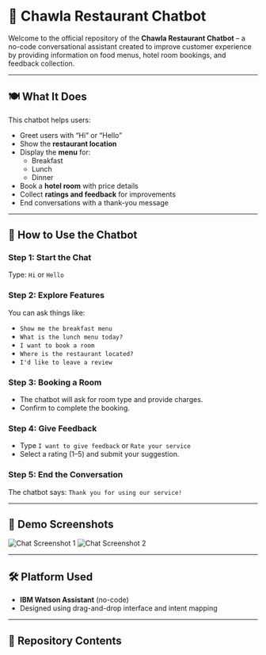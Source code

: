 # 🤖 Chawla Restaurant Chatbot

Welcome to the official repository of the **Chawla Restaurant Chatbot** – a no-code conversational assistant created to improve customer experience by providing information on food menus, hotel room bookings, and feedback collection.

---

## 🍽️ What It Does

This chatbot helps users:

- Greet users with “Hi” or “Hello”
- Show the **restaurant location**
- Display the **menu** for:
  - Breakfast
  - Lunch
  - Dinner
- Book a **hotel room** with price details
- Collect **ratings and feedback** for improvements
- End conversations with a thank-you message

---

## 🚀 How to Use the Chatbot

### Step 1: Start the Chat
Type: `Hi` or `Hello`

### Step 2: Explore Features
You can ask things like:
- `Show me the breakfast menu`
- `What is the lunch menu today?`
- `I want to book a room`
- `Where is the restaurant located?`
- `I'd like to leave a review`

### Step 3: Booking a Room
- The chatbot will ask for room type and provide charges.
- Confirm to complete the booking.

### Step 4: Give Feedback
- Type `I want to give feedback` or `Rate your service`
- Select a rating (1–5) and submit your suggestion.

### Step 5: End the Conversation
The chatbot says: `Thank you for using our service!`

---

## 📸 Demo Screenshots

![Chat Screenshot 1](assets/chat1.png)
![Chat Screenshot 2](assets/chat2.png)

---

## 🛠 Platform Used

- **IBM Watson Assistant** (no-code)
- Designed using drag-and-drop interface and intent mapping

---

## 📁 Repository Contents

